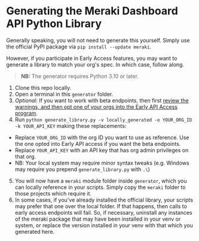 # Generating the Meraki Dashboard API Python Library

Generally speaking, you will not need to generate this yourself. Simply use the official PyPI package via `pip install --update meraki`.

However, if you participate in Early Access features, you may want to generate a library to match your org's spec. In which case, follow along.

> **NB:** The generator requires Python 3.10 or later.

1. Clone this repo locally.
2. Open a terminal in this `generator` folder.
3. *Optional:* If you want to work with beta endpoints, then first [review the warnings, and then opt one of your orgs into the Early API Access program](https://community.meraki.com/t5/Developers-APIs/UPDATED-Beta-testing-with-the-Meraki-Developer-Early-Access/m-p/145344#M5808). 
4. Run `python generate_library.py -v locally_generated -o YOUR_ORG_ID -k YOUR_API_KEY` making these replacements:
* Replace `YOUR_ORG_ID` with the org ID you want to use as reference. Use the one opted into Early API access if you want the beta endpoints.
* Replace `YOUR_API_KEY` with an API key that has org admin privileges on that org.
* NB: Your local system may require minor syntax tweaks (e.g. Windows may require you prepend `generate_library.py` with `.\`)
5. You will now have a `meraki` module folder inside `generator`, which you can locally reference in your scripts. Simply copy the `meraki` folder to those projects which require it.
6. In some cases, if you've already installed the official library, your scripts may prefer that one over the local folder. If that happens, then calls to early access endpoints will fail. So, if necessary, uninstall any instances of the meraki package that may have been installed in your venv or system, or replace the version installed in your venv with that which you generated here.
